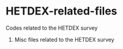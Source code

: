 # HETDEX-related-files
Codes related to the HETDEX survey

1. Misc files related to the HETDEX survey
